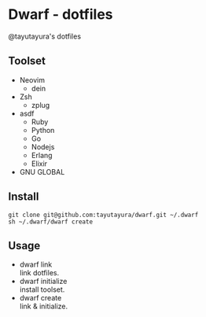 # Dwarf - dotfiles

@tayutayura's dotfiles
## Toolset
- Neovim
  - dein
- Zsh
  - zplug
- asdf
  - Ruby
  - Python
  - Go
  - Nodejs
  - Erlang
  - Elixir
- GNU GLOBAL

## Install
```
git clone git@github.com:tayutayura/dwarf.git ~/.dwarf  
sh ~/.dwarf/dwarf create
```

## Usage
- dwarf link  
  link dotfiles.
- dwarf initialize  
  install toolset.
- dwarf create  
  link & initialize.
